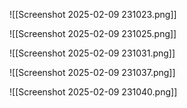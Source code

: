 ![[Screenshot 2025-02-09 231023.png]]

![[Screenshot 2025-02-09 231025.png]]

![[Screenshot 2025-02-09 231031.png]]

![[Screenshot 2025-02-09 231037.png]]

![[Screenshot 2025-02-09 231040.png]]